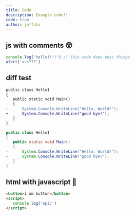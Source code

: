 ```yaml
---
title: Code
description: Example code!!
code: true
author: jeffalo
---
```

## js with comments 😲
```js
console.log('hello!!!!') // this code does epic things
alert('xss???')
```
## diff test
```diff
public class Hello1
{
   public static void Main()
   {
-      System.Console.WriteLine("Hello, World!");
+      System.Console.WriteLine("good bye!");
   }
}
```
```java
public class Hello1
{
   public static void Main()
   {
-      System.Console.WriteLine("Hello, World!");
+      System.Console.WriteLine("good bye!");
   }
}
```
## html with javascript 🤯
```html
<button>i am button</button>
<script>
   console.log('epic')
</script>
```